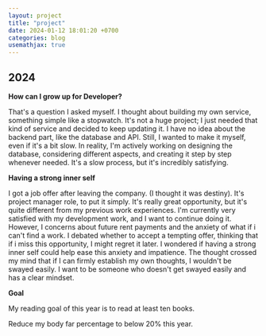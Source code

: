 ```yaml
---
layout: project
title: "project"
date: 2024-01-12 18:01:20 +0700
categories: blog
usemathjax: true
---
```

## 2024


**How can I grow up for Developer?**

That's a question I asked myself. I thought about building my own service, something simple like a stopwatch. It's not a huge project; I just needed that kind of service and decided to keep updating it. I have no idea about the backend part, like the database and API. Still, I wanted to make it myself, even if it's a bit slow. In reality, I'm actively working on designing the database, considering different aspects, and creating it step by step whenever needed. It's a slow process, but it's incredibly satisfying.

**Having a strong inner self**

I got a job offer after leaving the company. (I thought it was destiny). It's project manager role, to put it simply. It's really great opportunity,  but it's quite different from my previous work experiences. I'm currently very satisfied with my development work, and I want to continue doing it. However, I concerns about future rent payments and the anxiety of what if i can't find a work. I debated whether to accept a tempting offer, thinking that if i miss this opportunity, I might regret it later. I wondered if having a strong inner self could help ease this anxiety and impatience. The thought crossed my mind that if I can firmly establish my own thoughts, I wouldn't be swayed easily. I want to be someone who doesn't get swayed easily and has a clear mindset.


**Goal**

My reading goal of this year is to read at least ten books. 

Reduce my body far percentage to below 20% this year. 


[jekyll-docs]: https://jekyllrb.com/docs/home
[jekyll-gh]:   https://github.com/jekyll/jekyll
[jekyll-talk]: https://talk.jekyllrb.com/

